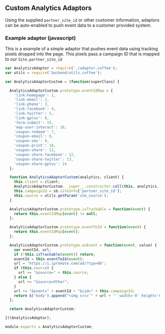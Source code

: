 ## Custom Analytics Adaptors

Using the supplied `partner_site_id` or other customer information, adaptors can be auto-enabled to push event data to a customer provided system.

### Example adaptor (javascript)

This is a example of a simple adaptor that pushes event data using tracking pixels dropped into the page. This pixels pass a campaign ID that is mapped to our `Site.partner_site_id`

```javascript
var AnalyticsAdaptor = require('./adaptor.coffee');
var utils = require('backend/utils.coffee');

var AnalyticsAdaptorCustom = (function(superClass) {

  AnalyticsAdaptorCustom.prototype.eventIdMap = {
    'link-homepage': 1,
    'link-email': 2,
    'link-phone': 3,
    'link-facebook': 4,
    'link-twitter': 5,
    'link-gplus': 6,
    'form-submit': 15,
    'map-user-interact': 16,
    'coupon-redeem': 7,
    'coupon-email': 8,
    'coupon-sms': 9,
    'coupon-print': 10,
    'coupon-share': 11,
    'coupon-share-facebook': 12,
    'coupon-share-twitter': 13,
    'coupon-share-gplus': 14
  };

  function AnalyticsAdaptorCustom(analytics, client) {
    this.client = client;
    AnalyticsAdaptorCustom.__super__.constructor.call(this, analytics, this.client);
    this.campaignId = sb.siteInfo['partner_site_id'];
    this.source = utils.getParam('utm_source');
  }

  AnalyticsAdaptorCustom.prototype.isTrackable = function(event) {
    return this.eventIdMap[event] != null;
  };

  AnalyticsAdaptorCustom.prototype.eventToId = function(event) {
    return this.eventIdMap[event];
  };

  AnalyticsAdaptorCustom.prototype.onEvent = function(event, value) {
    var eventId, url;
    if (!this.isTrackable(event)) return;
    eventId = this.eventToId(event);
    url = 'https://i.ipromote.com/ad/?typ=98';
    if (this.source) {
      url += "&source=" + this.source;
    } else {
      url += "&source=Other";
    }
    url += "&event=" + eventId + "&cid=" + this.campaignId;
    return $('body').append("<img src='" + url + "' width='0' height='0' border='0' />");
  };

  return AnalyticsAdaptorCustom;

})(AnalyticsAdaptor);

module.exports = AnalyticsAdaptorCustom;
```
